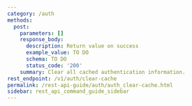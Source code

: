 ```yaml
---
category: /auth
methods:
  post:
    parameters: []
    response_body:
      description: Return value on success
      example_value: TO DO
      schema: TO DO
      status_code: '200'
    summary: Clear all cached authentication information.
rest_endpoint: /v1/auth/clear-cache
permalink: /rest-api-guide/auth/auth_clear-cache.html
sidebar: rest_api_command_guide_sidebar
---
```

